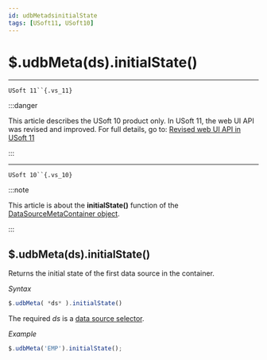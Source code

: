 ```yaml
---
id: udbMetadsinitialState
tags: [USoft11, USoft10]
---
```

# $.udbMeta(ds).initialState()



----

`USoft 11``{.vs_11}`


:::danger

This article describes the USoft 10 product only.
In USoft 11, the web UI API was revised and improved. For full details, go to:
[Revised web UI API in USoft 11](/Web_and_app_UIs/UDB_udb/Revised_web_UI_API_in_USoft_11.md)

:::

----

`USoft 10``{.vs_10}`


:::note

This article is about the **initialState()** function of the [DataSourceMetaContainer object](/Web_and_app_UIs/UDB_DataSourceMetaContainer).

:::

## **$.udbMeta(ds).initialState()**

Returns the initial state of the first data source in the container.

*Syntax*

```js
$.udbMeta( *ds* ).initialState()
```

The required *ds* is a [data source selector](/Web_and_app_UIs/UDB_DataSourceMetaContainer/UDB_DataSourceMetaContainer_object.md).

*Example*

```js
$.udbMeta('EMP').initialState();
```

 